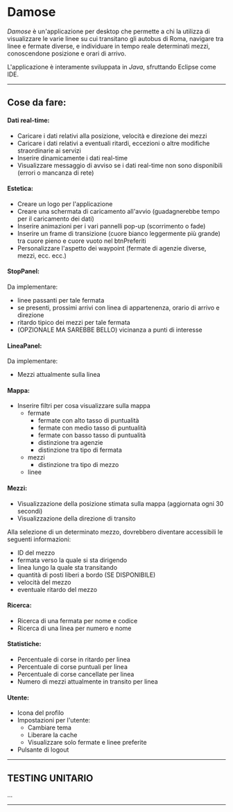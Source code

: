 # Damose
*Damose* è un'applicazione per desktop che permette a chi la utilizza di visualizzare le varie linee su cui transitano gli autobus di Roma, navigare tra linee e fermate diverse, e individuare in tempo reale determinati mezzi, conoscendone posizione e orari di arrivo.

L'applicazione è interamente sviluppata in *Java*, sfruttando Eclipse come IDE. 

___

## Cose da fare:

#### Dati real-time:
- Caricare i dati relativi alla posizione, velocità e direzione dei mezzi
- Caricare i dati relativi a eventuali ritardi, eccezioni o altre modifiche straordinarie ai servizi
- Inserire dinamicamente i dati real-time
- Visualizzare messaggio di avviso se i dati real-time non sono disponibili (errori o mancanza di rete)

#### Estetica:
- Creare un logo per l'applicazione
- Creare una schermata di caricamento all'avvio (guadagnerebbe tempo per il caricamento dei dati)
- Inserire animazioni per i vari pannelli pop-up (scorrimento o fade)
- Inserire un frame di transizione (cuore bianco leggermente più grande) tra cuore pieno e cuore vuoto nel btnPreferiti
- Personalizzare l'aspetto dei waypoint (fermate di agenzie diverse, mezzi, ecc. ecc.)

#### StopPanel:
Da implementare:
- linee passanti per tale fermata
- se presenti, prossimi arrivi con linea di appartenenza, orario di arrivo e direzione
- ritardo tipico dei mezzi per tale fermata
- (OPZIONALE MA SAREBBE BELLO) vicinanza a punti di interesse

#### LineaPanel:
Da implementare:
- Mezzi attualmente sulla linea

#### Mappa:
- Inserire filtri per cosa visualizzare sulla mappa
	- fermate
		- fermate con alto tasso di puntualità
		- fermate con medio tasso di puntualità
		- fermate con basso tasso di puntualità
		- distinzione tra agenzie
		- distinzione tra tipo di fermata
	- mezzi
		- distinzione tra tipo di mezzo
	- linee

#### Mezzi:
- Visualizzazione della posizione stimata sulla mappa (aggiornata ogni 30 secondi)
- Visualizzazione della direzione di transito

Alla selezione di un determinato mezzo, dovrebbero diventare accessibili le seguenti informazioni:
- ID del mezzo
- fermata verso la quale si sta dirigendo
- linea lungo la quale sta transitando
- quantità di posti liberi a bordo (SE DISPONIBILE)
- velocità del mezzo
- eventuale ritardo del mezzo

#### Ricerca:
- Ricerca di una fermata per nome e codice
- Ricerca di una linea per numero e nome

#### Statistiche:
- Percentuale di corse in ritardo per linea
- Percentuale di corse puntuali per linea
- Percentuale di corse cancellate per linea
- Numero di mezzi attualmente in transito per linea

#### Utente:
- Icona del profilo
- Impostazioni per l'utente:
  - Cambiare tema
  - Liberare la cache
  - Visualizzare solo fermate e linee preferite
- Pulsante di logout
___

## TESTING UNITARIO
...
___